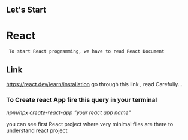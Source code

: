 ## Let's Start

# React
     To start React programming, we have to read React Document
## Link
https://react.dev/learn/installation
            go through this link , read Carefully...

### To Create react App fire this query in your terminal
*npm/npx create-react-app "your react app name"*

you can see first React project 
where very minimal files are there to understand react project
